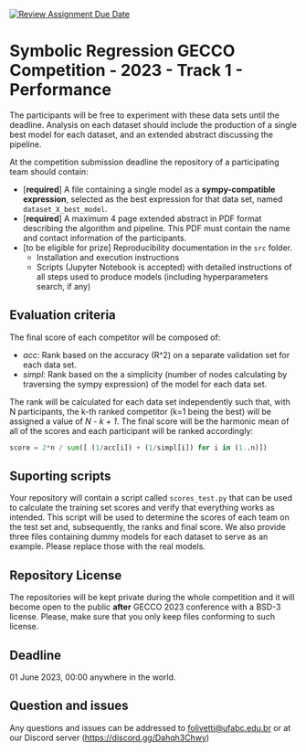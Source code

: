 [![Review Assignment Due Date](https://classroom.github.com/assets/deadline-readme-button-8d59dc4de5201274e310e4c54b9627a8934c3b88527886e3b421487c677d23eb.svg)](https://classroom.github.com/a/2QvkhUcx)
# Symbolic Regression GECCO Competition - 2023 - Track 1 - Performance

The participants will be free to experiment with these data sets until the deadline. 
Analysis on each dataset should include the production of a single best model for each dataset, and an extended abstract discussing the pipeline.

At the competition submission deadline the repository of a participating team should contain:

- [**required**] A file containing a single model as a **sympy-compatible expression**, selected as the best expression for that data set, named `dataset_X_best_model`.
- [**required**] A maximum 4 page extended abstract in PDF format describing the algorithm and pipeline. This PDF must contain the name and contact information of the participants.
- [to be eligible for prize] Reproducibility documentation in the `src` folder.
    - Installation and execution instructions 
    - Scripts (Jupyter Notebook is accepted) with detailed instructions of all steps used to produce models (including hyperparameters search, if any) 

## Evaluation criteria

The final score of each competitor will be composed of:

- *acc*: Rank based on the accuracy (R^2) on a separate validation set for each data set.
- *simpl*: Rank based on the a simplicity (number of nodes calculating by traversing the sympy expression) of the model for each data set.

The rank will be calculated for each data set independently such that, with N participants, the k-th ranked competitor (k=1 being the best) will be assigned a value of *N - k + 1*. The final score will be the harmonic mean of all of the scores and each participant will be ranked accordingly:

```python
score = 2*n / sum([ (1/acc[i]) + (1/simpl[i]) for i in (1..n)])
```

## Suporting scripts

Your repository will contain a script called `scores_test.py` that can be used to calculate the training set scores and verify that everything works as intended. This script will be used to determine the scores of each team on the test set and, subsequently, the ranks and final score. We also provide three files containing dummy models for each dataset to serve as an example. Please replace those with the real models.

## Repository License

The repositories will be kept private during the whole competition and it will become open to the public **after** GECCO 2023 conference with a BSD-3 license. Please, make sure that you only keep files conforming to such license.

## Deadline

01 June 2023, 00:00 anywhere in the world.

## Question and issues

Any questions and issues can be addressed to folivetti@ufabc.edu.br or at our Discord server (https://discord.gg/Dahqh3Chwy)